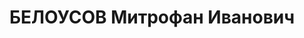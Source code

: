 ---
title: БЕЛОУСОВ Митрофан Иванович
description: "1889, х. Фірсовка, Михайловський р-н Волгоградської обл., Росія, росіянин,\
  \ освіта вища, прож.: м. Перевальськ, технічний директор тресту «Ворошиловвугілля»\
  \ \n  Військовою колегією Верховного суду СРСР 31 жовтня 1937 р. засуджений до розстрілу.\
  \ \n  Реабілітований у 1957 р."
---
